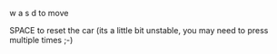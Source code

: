 w a s d to move

SPACE to reset the car (its a little bit unstable, you may need to press multiple times ;-)

